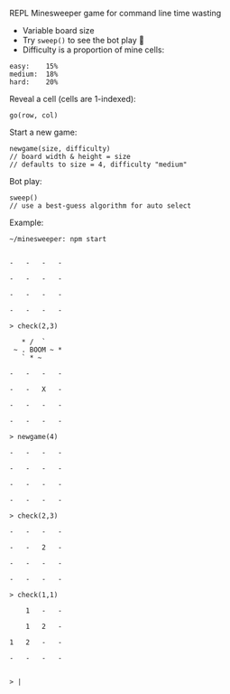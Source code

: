 REPL Minesweeper game for command line time wasting

* Variable board size
* Try `sweep()` to see the bot play 🤖
* Difficulty is a proportion of mine cells:

```
easy:    15%
medium:  18%
hard:    20%
```

Reveal a cell (cells are 1-indexed):
```
go(row, col)
```
Start a new game:
```
newgame(size, difficulty)
// board width & height = size
// defaults to size = 4, difficulty "medium"
```

Bot play:
```
sweep()
// use a best-guess algorithm for auto select
```


Example:
```
~/minesweeper: npm start


-   -   -   -

-   -   -   -

-   -   -   -

-   -   -   -

> check(2,3)

   * /  `
 ~ . BOOM ~ *
   ` * ~

-   -   -   -

-   -   X   -

-   -   -   -

-   -   -   -

> newgame(4)

-   -   -   -

-   -   -   -

-   -   -   -

-   -   -   -

> check(2,3)

-   -   -   -

-   -   2   -

-   -   -   -

-   -   -   -

> check(1,1)

    1   -   -

    1   2   -

1   2   -   -

-   -   -   -


> |

```
